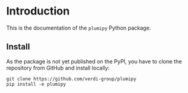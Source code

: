 # Introduction

This is the documentation of the `plumipy` Python package.

## Install

As the package is not yet published on the PyPI, you have to clone the repository from GitHub and install locally:

    git clone https://github.com/verdi-group/plumipy
    pip install -e plumipy
